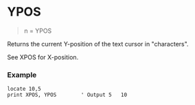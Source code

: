 # YPOS

> n = YPOS

Returns the current Y-position of the text cursor in "characters".

See XPOS for X-position.

### Example

```
locate 10,5
print XPOS, YPOS        ' Output 5   10
```


